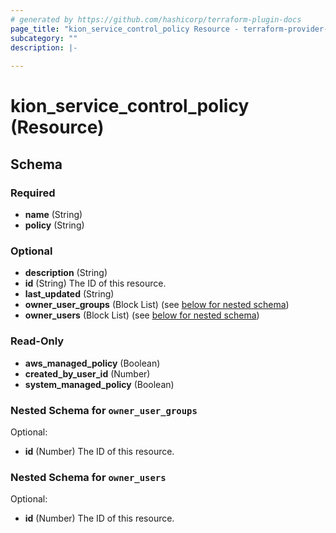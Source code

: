```yaml
---
# generated by https://github.com/hashicorp/terraform-plugin-docs
page_title: "kion_service_control_policy Resource - terraform-provider-kion"
subcategory: ""
description: |-
  
---
```


# kion_service_control_policy (Resource)





<!-- schema generated by tfplugindocs -->
## Schema

### Required

- **name** (String)
- **policy** (String)

### Optional

- **description** (String)
- **id** (String) The ID of this resource.
- **last_updated** (String)
- **owner_user_groups** (Block List) (see [below for nested schema](#nestedblock--owner_user_groups))
- **owner_users** (Block List) (see [below for nested schema](#nestedblock--owner_users))

### Read-Only

- **aws_managed_policy** (Boolean)
- **created_by_user_id** (Number)
- **system_managed_policy** (Boolean)

<a id="nestedblock--owner_user_groups"></a>
### Nested Schema for `owner_user_groups`

Optional:

- **id** (Number) The ID of this resource.


<a id="nestedblock--owner_users"></a>
### Nested Schema for `owner_users`

Optional:

- **id** (Number) The ID of this resource.


